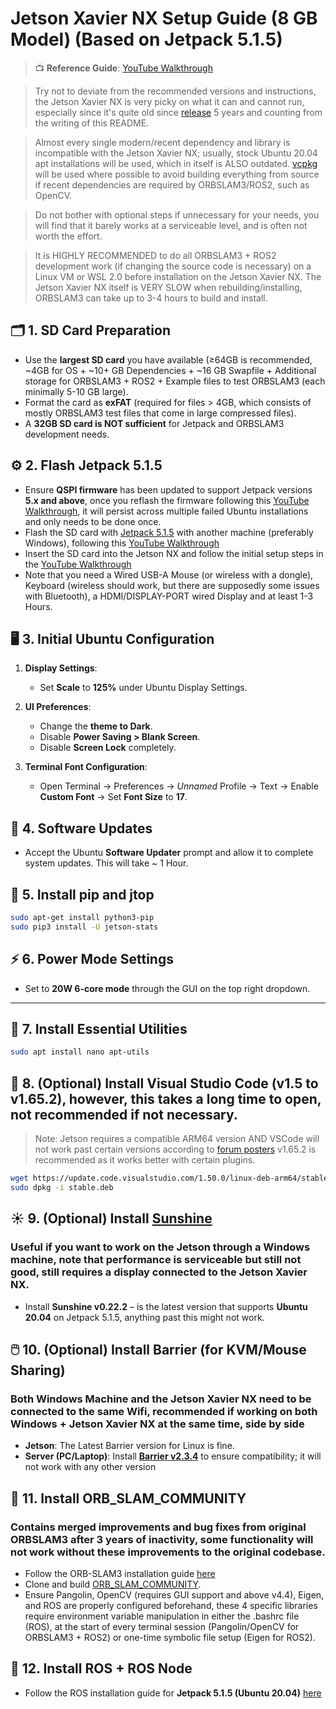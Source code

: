 # Jetson Xavier NX Setup Guide (8 GB Model) (Based on Jetpack 5.1.5)
> 📺 **Reference Guide**:
> [YouTube Walkthrough](https://www.youtube.com/watch?v=LuWYXKrQcJ8&list=PLGs0VKk2DiYw_Xx7c3M_9HMEcn9hPhFJV&index=2)

> Try not to deviate from the recommended versions and instructions, the Jetson Xavier NX is very picky on what it can and cannot run, especially since it's quite old since [release](https://developer.nvidia.com/blog/nvidia-releases-jetson-xavier-nx-developer-kit-with-cloud-native-support/) 5 years and counting from the writing of this README.

> Almost every single modern/recent dependency and library is incompatible with the Jetson Xavier NX; usually, stock Ubuntu 20.04 apt installations will be used, which in itself is ALSO outdated. [vcpkg](https://github.com/microsoft/vcpkg) will be used where possible to avoid building everything from source if recent dependencies are required by ORBSLAM3/ROS2, such as OpenCV.

> Do not bother with optional steps if unnecessary for your needs, you will find that it barely works at a serviceable level, and is often not worth the effort.

> It is HIGHLY RECOMMENDED to do all ORBSLAM3 + ROS2 development work (if changing the source code is necessary) on a Linux VM or WSL 2.0 before installation on the Jetson Xavier NX. The Jetson Xavier NX itself is VERY SLOW when rebuilding/installing, ORBSLAM3 can take up to 3-4 hours to build and install.

## 🗂️ 1. SD Card Preparation

* Use the **largest SD card** you have available (≥64GB is recommended, ~4GB for OS + ~10+ GB Dependencies + ~16 GB Swapfile + Additional storage for ORBSLAM3 + ROS2 + Example files to test ORBSLAM3 (each minimally 5-10 GB large).
* Format the card as **exFAT** (required for files > 4GB, which consists of mostly ORBSLAM3 test files that come in large compressed files).
* A **32GB SD card is NOT sufficient** for Jetpack and ORBSLAM3 development needs.

## ⚙️ 2. Flash Jetpack 5.1.5

* Ensure **QSPI firmware** has been updated to support Jetpack versions **5.x and above**, once you reflash the firmware following this [YouTube Walkthrough](https://www.youtube.com/watch?v=NJyHJzG6On0), it will persist across multiple failed Ubuntu installations and only needs to be done once.
* Flash the SD card with [Jetpack 5.1.5](http://developer.nvidia.com/embedded/jetpack-sdk-515) with another machine (preferably Windows), following this [YouTube Walkthrough](https://youtu.be/LuWYXKrQcJ8?list=PLGs0VKk2DiYw_Xx7c3M_9HMEcn9hPhFJV&t=658)
* Insert the SD card into the Jetson NX and follow the initial setup steps in the [YouTube Walkthrough](https://youtu.be/LuWYXKrQcJ8?list=PLGs0VKk2DiYw_Xx7c3M_9HMEcn9hPhFJV&t=17132)
* Note that you need a Wired USB-A Mouse (or wireless with a dongle), Keyboard (wireless should work, but there are supposedly some issues with Bluetooth), a HDMI/DISPLAY-PORT wired Display and at least 1-3 Hours.

## 🖥️ 3. Initial Ubuntu Configuration

1. **Display Settings**:

   * Set **Scale** to **125%** under Ubuntu Display Settings.

2. **UI Preferences**:

   * Change the **theme to Dark**.
   * Disable **Power Saving > Blank Screen**.
   * Disable **Screen Lock** completely.

3. **Terminal Font Configuration**:

   * Open Terminal → Preferences → *Unnamed* Profile → Text → Enable **Custom Font** → Set **Font Size** to **17**.

## 🔄 4. Software Updates

* Accept the Ubuntu **Software Updater** prompt and allow it to complete system updates. This will take ~ 1 Hour.

## 🐍 5. Install pip and jtop

```bash
sudo apt-get install python3-pip
sudo pip3 install -U jetson-stats
```

## ⚡ 6. Power Mode Settings

* Set to **20W 6-core mode** through the GUI on the top right dropdown.

---

## 🔧 7. Install Essential Utilities

```bash
sudo apt install nano apt-utils
```

## 🧰 8. (Optional) Install Visual Studio Code (v1.5 to v1.65.2), however, this takes a long time to open, not recommended if not necessary.

> Note: Jetson requires a compatible ARM64 version AND VSCode will not work past certain versions according to [forum posters](https://forums.developer.nvidia.com/t/vs-code-can-t-launch-with-jetpack-5-0/213980/13)
> v1.65.2 is recommended as it works better with certain plugins.
```bash
wget https://update.code.visualstudio.com/1.50.0/linux-deb-arm64/stable -O stable.deb
sudo dpkg -i stable.deb
```

## ☀️ 9. (Optional) Install [Sunshine](https://github.com/LizardByte/Sunshine/releases/tag/v0.22.2) 
### Useful if you want to work on the Jetson through a Windows machine, note that performance is serviceable but still not good, still requires a display connected to the Jetson Xavier NX.

* Install **Sunshine v0.22.2** – is the latest version that supports **Ubuntu 20.04** on Jetpack 5.1.5, anything past this might not work.

## 🖱️ 10. (Optional) Install Barrier (for KVM/Mouse Sharing)
### Both Windows Machine and the Jetson Xavier NX need to be connected to the same Wifi, recommended if working on both Windows + Jetson Xavier NX at the same time, side by side

* **Jetson**: The Latest Barrier version for Linux is fine.
* **Server (PC/Laptop)**: Install [**Barrier v2.3.4**](https://github.com/debauchee/barrier/releases/tag/v2.3.4) to ensure compatibility; it will not work with any other version

## 🧭 11. Install ORB_SLAM_COMMUNITY 
### Contains merged improvements and bug fixes from original ORBSLAM3 after 3 years of inactivity, some functionality will not work without these improvements to the original codebase.

* Follow the ORB-SLAM3 installation guide [here](https://github.com/NAIRBS/ORBSLAM3-Ubuntu-20.04/tree/main/ORBSLAM3%20Setup)
* Clone and build [ORB_SLAM_COMMUNITY](https://github.com/jeremysalwen/ORB_SLAM_COMMUNITY).
* Ensure Pangolin, OpenCV (requires GUI support and above v4.4), Eigen, and ROS are properly configured beforehand, these 4 specific libraries require environment variable manipulation in either the .bashrc file (ROS), at the start of every terminal session (Pangolin/OpenCV for ORBSLAM3 + ROS2) or one-time symbolic file setup (Eigen for ROS2).

## 🤖 12. Install ROS + ROS Node

* Follow the ROS installation guide for **Jetpack 5.1.5 (Ubuntu 20.04)** [here](https://github.com/NAIRBS/ORBSLAM3-Ubuntu-20.04/tree/main/ROS2%20Node%20Setup)


